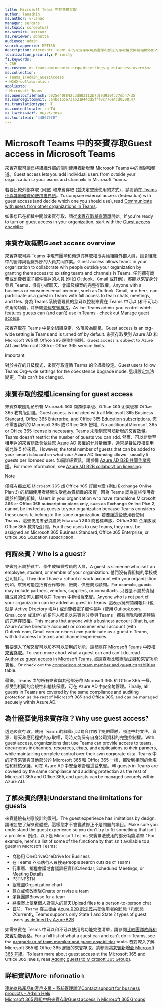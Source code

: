 ```yaml
---
title: Microsoft Teams 中的來賓存取
author: lanachin
ms.author: v-lanac
manager: serdars
ms.topic: conceptual
ms.service: msteams
ms.reviewer: sbhatta
audience: admin
search.appverid: MET150
description: Microsoft Teams 中的來賓存取可將團隊和頻道的存取權授與給組織外部人員，讓貴組織中的團隊與組織外部的人員共同作業。
localization_priority: Priority
f1.keywords:
- CSH
ms.custom: ms.teamsadmincenter.orgwidesettings.guestaccess.overview
ms.collection:
- Teams_ITAdmin_GuestAccess
- M365-collaboration
appliesto:
- Microsoft Teams
ms.openlocfilehash: c025e408842c3d883112b7c99d930fc77db47435
ms.sourcegitcommit: 6a4bd155e73ab21944dd5f4f0c776e4cd0508147
ms.translationtype: HT
ms.contentlocale: zh-TW
ms.lasthandoff: 06/24/2020
ms.locfileid: "44867970"
---
```

<a name="guest-access-in-microsoft-teams"></a><span data-ttu-id="4ffde-103">Microsoft Teams 中的來賓存取</span><span class="sxs-lookup"><span data-stu-id="4ffde-103">Guest access in Microsoft Teams</span></span>
======================================

<span data-ttu-id="4ffde-104">來賓存取可讓您將組織外部的個別使用者新增至 Microsoft Teams 中的團隊和頻道。</span><span class="sxs-lookup"><span data-stu-id="4ffde-104">Guest access lets you add individual users from outside your organization to your teams and channels in Microsoft Teams.</span></span> 

<span data-ttu-id="4ffde-105">若要比較外部存取 (同盟) 和來賓存取 (並決定您應使用的方式)，請閱讀[在 Teams 中與其他組織的使用者通訊](communicate-with-users-from-other-organizations.md)。</span><span class="sxs-lookup"><span data-stu-id="4ffde-105">To compare external access (federation) with guest access (and decide which one you should use), read [Communicate with users from other organizations in Teams](communicate-with-users-from-other-organizations.md).</span></span>

<span data-ttu-id="4ffde-106">如果您已在組織中開啟來賓存取，請從[來賓存取檢查清單](guest-access-checklist.md)開始。</span><span class="sxs-lookup"><span data-stu-id="4ffde-106">If you're ready to turn on guest access in your organization, start with the [Guest access checklist](guest-access-checklist.md).</span></span>

## <a name="guest-access-overview"></a><span data-ttu-id="4ffde-107">來賓存取概觀</span><span class="sxs-lookup"><span data-stu-id="4ffde-107">Guest access overview</span></span>

<span data-ttu-id="4ffde-108">來賓存取可將 Teams 中現有團隊和頻道的存取權授與給組織外部人員，讓貴組織中的團隊與組織外部的人員共同作業。</span><span class="sxs-lookup"><span data-stu-id="4ffde-108">Guest access allows teams in your organization to collaborate with people outside your organization by granting them access to existing teams and channels in Teams.</span></span> <span data-ttu-id="4ffde-109">任何擁有商務或消費者電子郵件帳戶的人員 (例如 Outlook、Gmail 或其他)，都能以來賓身分參與 Teams，擁有小組聊天、會議及檔案的完整存取權。</span><span class="sxs-lookup"><span data-stu-id="4ffde-109">Anyone with a business or consumer email account, such as Outlook, Gmail, or others, can participate as a guest in Teams with full access to team chats, meetings, and files.</span></span> <span data-ttu-id="4ffde-110">身為 Teams 系統管理員的您可以控制來賓在 Teams 中可以 (和不可以) 使用的功能，請參閱[管理來賓存取](manage-guests.md)。</span><span class="sxs-lookup"><span data-stu-id="4ffde-110">As the Teams admin, you control which features guests can (and can't) use in Teams - check out [Manage guest access](manage-guests.md).</span></span>

<span data-ttu-id="4ffde-111">來賓存取在 Teams 中是全組織設定，依預設為關閉。</span><span class="sxs-lookup"><span data-stu-id="4ffde-111">Guest access is an org-wide setting in Teams and is turned off by default.</span></span> <span data-ttu-id="4ffde-112">來賓存取受到 Azure AD 和 Microsoft 365 或 Office 365 服務的限制。</span><span class="sxs-lookup"><span data-stu-id="4ffde-112">Guest access is subject to Azure AD and Microsoft 365 or Office 365 service limits.</span></span>


> [!IMPORTANT]
> <span data-ttu-id="4ffde-113">對於共存的升級模式，來賓存取遵循 Teams 的全組織設定。</span><span class="sxs-lookup"><span data-stu-id="4ffde-113">Guest users follow Teams Org-wide settings for the coexistence Upgrade mode.</span></span> <span data-ttu-id="4ffde-114">這項設定無法變更。</span><span class="sxs-lookup"><span data-stu-id="4ffde-114">This can't be changed.</span></span>

## <a name="licensing-for-guest-access"></a><span data-ttu-id="4ffde-115">來賓存取的授權</span><span class="sxs-lookup"><span data-stu-id="4ffde-115">Licensing for guest access</span></span>

<span data-ttu-id="4ffde-116">來賓存取隨附於所有 Microsoft 365 商務標準版、Office 365 企業版和 Office 365 教育版訂閱。</span><span class="sxs-lookup"><span data-stu-id="4ffde-116">Guest access is included with all Microsoft 365 Business Standard, Office 365 Enterprise, and Office 365 Education subscriptions.</span></span> <span data-ttu-id="4ffde-117">您不需要額外的 Microsoft 365 或 Office 365 授權。</span><span class="sxs-lookup"><span data-stu-id="4ffde-117">No additional Microsoft 365 or Office 365 license is necessary.</span></span> <span data-ttu-id="4ffde-118">Teams 未限制您可以新增的來賓數量。</span><span class="sxs-lookup"><span data-stu-id="4ffde-118">Teams doesn't restrict the number of guests you can add.</span></span> <span data-ttu-id="4ffde-119">然而，可以新增至租用戶的來賓總數會依據您 Azure AD 授權的允許量而定，通常是每位授權使用者允許 5 位來賓。</span><span class="sxs-lookup"><span data-stu-id="4ffde-119">However, the total number of guests that can be added to your tenant is based on what your Azure AD licensing allows - usually 5 guests per licensed user.</span></span> <span data-ttu-id="4ffde-120">如需詳細資訊，請參閱 [Azure AD B2B 共同作業授權](https://docs.microsoft.com/azure/active-directory/b2b/licensing-guidance)。</span><span class="sxs-lookup"><span data-stu-id="4ffde-120">For more information, see [Azure AD B2B collaboration licensing](https://docs.microsoft.com/azure/active-directory/b2b/licensing-guidance).</span></span>


> [!NOTE]
> <span data-ttu-id="4ffde-121">僅擁有獨立版 Microsoft 365 或 Office 365 訂閱方案 (例如 Exchange Online Plan 2) 的組織使用者將無法受邀為貴組織的來賓，因為 Teams 認為這些使用者屬於相同的組織。</span><span class="sxs-lookup"><span data-stu-id="4ffde-121">Users in your organization who have standalone Microsoft 365 or Office 365 subscription plans only, such as Exchange Online Plan 2, cannot be invited as guests to your organization because Teams considers these users to belong to the same organization.</span></span> <span data-ttu-id="4ffde-122">若要讓這些使用者使用 Teams，這些使用者必須獲派 Microsoft 365 商務標準版、Office 365 企業版或 Office 365 教育版訂閱。</span><span class="sxs-lookup"><span data-stu-id="4ffde-122">For these users to use Teams, they must be assigned an Microsoft 365 Business Standard, Office 365 Enterprise, or Office 365 Education subscription.</span></span> 

## <a name="who-is-a-guest"></a><span data-ttu-id="4ffde-123">何謂來賓？</span><span class="sxs-lookup"><span data-stu-id="4ffde-123">Who is a guest?</span></span>

<span data-ttu-id="4ffde-124">來賓是不屬於員工、學生或組織成員的人員。</span><span class="sxs-lookup"><span data-stu-id="4ffde-124">A guest is someone who isn't an employee, student, or member of your organization.</span></span> <span data-ttu-id="4ffde-125">他們沒有貴組織的學校或公司帳戶。</span><span class="sxs-lookup"><span data-stu-id="4ffde-125">They don't have a school or work account with your organization.</span></span> <span data-ttu-id="4ffde-126">例如，來賓可能包括有合作夥伴、廠商、供應商或顧問。</span><span class="sxs-lookup"><span data-stu-id="4ffde-126">For example, guests may include partners, vendors, suppliers, or consultants.</span></span> <span data-ttu-id="4ffde-127">只要是不屬於貴組織成員的任何人都可以在 Teams 中新增為來賓。</span><span class="sxs-lookup"><span data-stu-id="4ffde-127">Anyone who is not part of your organization can be added as guest in Teams.</span></span> <span data-ttu-id="4ffde-128">這表示擁有商務帳戶 (也就是 Active Directory 帳戶) 或消費者電子郵件帳戶 (使用 Outlook.com、Gmail.com 或其他) 的任何人都能以來賓身分參與 Teams，擁有團隊和頻道體驗的完整存取權。</span><span class="sxs-lookup"><span data-stu-id="4ffde-128">This means that anyone with a business account (that is, an Azure Active Directory account) or consumer email account (with Outlook.com, Gmail.com or others) can participate as a guest in Teams, with full access to teams and channel experiences.</span></span>

<span data-ttu-id="4ffde-129">若要深入了解來賓可以和不可以使用的功能，請參閱[在 Microsoft Teams 中授權來賓存取](teams-dependencies.md)。</span><span class="sxs-lookup"><span data-stu-id="4ffde-129">To learn more about what a guest can and can't do, read [Authorize guest access in Microsoft Teams](teams-dependencies.md).</span></span> <span data-ttu-id="4ffde-130">或請查看[比較團隊成員和來賓功能](guest-experience.md#comparison-of-team-member-and-guest-capabilities)表格。</span><span class="sxs-lookup"><span data-stu-id="4ffde-130">Or check out the [comparison of team member and guest capabilities](guest-experience.md#comparison-of-team-member-and-guest-capabilities) table.</span></span> 

<span data-ttu-id="4ffde-131">最後，Teams 中的所有來賓與其他部分的 Microsoft 365 和 Office 365 一樣，都受到相同的合規性和稽核保護，可在 Azure AD 中安全地管理。</span><span class="sxs-lookup"><span data-stu-id="4ffde-131">Finally, all guests in Teams are covered by the same compliance and auditing protection as the rest of Microsoft 365 and Office 365, and can be managed securely within Azure AD.</span></span>

## <a name="why-use-guest-access"></a><span data-ttu-id="4ffde-132">為什麼要使用來賓存取？</span><span class="sxs-lookup"><span data-stu-id="4ffde-132">Why use guest access?</span></span>

<span data-ttu-id="4ffde-133">透過來賓存取，使用 Teams 的組織可以向合作夥伴提供團隊、頻道中的文件、資源、聊天和應用程式的存取權，同時又能保有自身公司資料的完整控制權。</span><span class="sxs-lookup"><span data-stu-id="4ffde-133">With guest access, organizations that use Teams can provide access to teams, documents in channels, resources, chats, and applications to their partners, while maintaining complete control over their own corporate data.</span></span> <span data-ttu-id="4ffde-134">Teams 中的所有來賓與其他部分的 Microsoft 365 和 Office 365 一樣，都受到相同的合規性和稽核保護，可在 Azure AD 中安全地管理這些來賓。</span><span class="sxs-lookup"><span data-stu-id="4ffde-134">All guests in Teams are covered by the same compliance and auditing protection as the rest of Microsoft 365 and Office 365, and guests can be managed securely within Azure AD.</span></span>  

## <a name="understand-the-limitations-for-guests"></a><span data-ttu-id="4ffde-135">了解來賓的限制</span><span class="sxs-lookup"><span data-stu-id="4ffde-135">Understand the limitations for guests</span></span>

<span data-ttu-id="4ffde-136">來賓體驗有刻意設計的限制。</span><span class="sxs-lookup"><span data-stu-id="4ffde-136">The guest experience has limitations by design.</span></span> <span data-ttu-id="4ffde-137">請確定您了解來賓體驗，這樣您才不會嘗試修正不是問題的項目。</span><span class="sxs-lookup"><span data-stu-id="4ffde-137">Make sure you understand the guest experience so you don't try to fix something that isn't a problem.</span></span> <span data-ttu-id="4ffde-138">例如，以下是 Microsoft Teams 來賓無法使用的部分功能清單：</span><span class="sxs-lookup"><span data-stu-id="4ffde-138">For example, here's a list of some of the functionality that isn't available to a guest in Microsoft Teams:</span></span>

- <span data-ttu-id="4ffde-139">商務用 OneDrive</span><span class="sxs-lookup"><span data-stu-id="4ffde-139">OneDrive for Business</span></span>
- <span data-ttu-id="4ffde-140">在 Teams 外部執行人員搜尋</span><span class="sxs-lookup"><span data-stu-id="4ffde-140">People search outside of Teams</span></span>
- <span data-ttu-id="4ffde-141">行事曆、排程會議或會議詳細資料</span><span class="sxs-lookup"><span data-stu-id="4ffde-141">Calendar, Scheduled Meetings, or Meeting Details</span></span>
- <span data-ttu-id="4ffde-142">PSTN</span><span class="sxs-lookup"><span data-stu-id="4ffde-142">PSTN</span></span>
- <span data-ttu-id="4ffde-143">組織圖</span><span class="sxs-lookup"><span data-stu-id="4ffde-143">Organization chart</span></span>
- <span data-ttu-id="4ffde-144">建立或修改團隊</span><span class="sxs-lookup"><span data-stu-id="4ffde-144">Create or revise a team</span></span>
- <span data-ttu-id="4ffde-145">瀏覽團隊</span><span class="sxs-lookup"><span data-stu-id="4ffde-145">Browse for a team</span></span>
- <span data-ttu-id="4ffde-146">將檔案上傳至個人對個人的聊天</span><span class="sxs-lookup"><span data-stu-id="4ffde-146">Upload files to a person-to-person chat</span></span>
- <span data-ttu-id="4ffde-147">目前，Teams 僅支援由 [Azure B2B 所定義](https://docs.microsoft.com/azure/active-directory/b2b/user-properties)來賓使用者的狀態 1 和狀態 2</span><span class="sxs-lookup"><span data-stu-id="4ffde-147">Currently, Teams supports only State 1 and State 2 types of guest users [as defined by Azure B2B](https://docs.microsoft.com/azure/active-directory/b2b/user-properties)</span></span>

<span data-ttu-id="4ffde-148">如需來賓在 Teams 中可以和不可以使用的功能完整清單，請參閱[比較團隊成員和來賓功能](guest-experience.md#comparison-of-team-member-and-guest-capabilities)表格。</span><span class="sxs-lookup"><span data-stu-id="4ffde-148">For a full list of what a guest can and can't do in Teams, see the [comparison of team member and guest capabilities](guest-experience.md#comparison-of-team-member-and-guest-capabilities) table.</span></span> <span data-ttu-id="4ffde-149">若要深入了解 Microsoft 365 和 Office 365 層級的來賓存取，請參閱[將來賓新增至 Microsoft 365 群組](https://support.office.com/article/guest-access-in-office-365-groups-bfc7a840-868f-4fd6-a390-f347bf51aff6)。</span><span class="sxs-lookup"><span data-stu-id="4ffde-149">To learn more about guest access at the Microsoft 365 and Office 365 levels, read [Adding guests to Microsoft 365 Groups](https://support.office.com/article/guest-access-in-office-365-groups-bfc7a840-868f-4fd6-a390-f347bf51aff6).</span></span>


## <a name="more-information"></a><span data-ttu-id="4ffde-150">詳細資訊</span><span class="sxs-lookup"><span data-stu-id="4ffde-150">More information</span></span>

[<span data-ttu-id="4ffde-151">連絡商務產品的客戶支援 - 系統管理說明</span><span class="sxs-lookup"><span data-stu-id="4ffde-151">Contact support for business products - Admin Help</span></span>](https://docs.microsoft.com/microsoft-365/admin/contact-support-for-business-products)  
[<span data-ttu-id="4ffde-152">Microsoft 365 群組中的來賓存取</span><span class="sxs-lookup"><span data-stu-id="4ffde-152">Guest access in Microsoft 365 Groups</span></span>](https://support.office.com/article/guest-access-in-office-365-groups-bfc7a840-868f-4fd6-a390-f347bf51aff6?ui=en-US&rs=en-US&ad=US#bkmk_usepowershell&PickTab=FAQ) 
  
